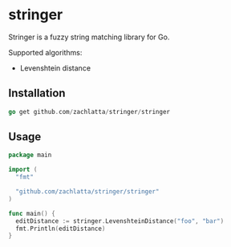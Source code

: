 # stringer

Stringer is a fuzzy string matching library for Go.

Supported algorithms:

* Levenshtein distance

## Installation

```go
go get github.com/zachlatta/stringer/stringer
```

## Usage

```go
package main

import (
  "fmt"

  "github.com/zachlatta/stringer/stringer"
)

func main() {
  editDistance := stringer.LevenshteinDistance("foo", "bar")
  fmt.Println(editDistance)
}
```
